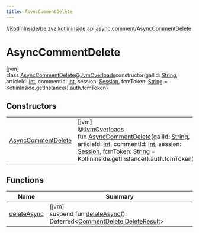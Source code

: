```yaml
---
title: AsyncCommentDelete
---
```

//[KotlinInside](../../../index.html)/[be.zvz.kotlininside.api.async.comment](../index.html)/[AsyncCommentDelete](index.html)



# AsyncCommentDelete



[jvm]\
class [AsyncCommentDelete](index.html)@[JvmOverloads](https://kotlinlang.org/api/latest/jvm/stdlib/kotlin.jvm/-jvm-overloads/index.html)constructor(gallId: [String](https://kotlinlang.org/api/latest/jvm/stdlib/kotlin/-string/index.html), articleId: [Int](https://kotlinlang.org/api/latest/jvm/stdlib/kotlin/-int/index.html), commentId: [Int](https://kotlinlang.org/api/latest/jvm/stdlib/kotlin/-int/index.html), session: [Session](../../be.zvz.kotlininside.session/-session/index.html), fcmToken: [String](https://kotlinlang.org/api/latest/jvm/stdlib/kotlin/-string/index.html) = KotlinInside.getInstance().auth.fcmToken)



## Constructors


| | |
|---|---|
| [AsyncCommentDelete](-async-comment-delete.html) | [jvm]<br>@[JvmOverloads](https://kotlinlang.org/api/latest/jvm/stdlib/kotlin.jvm/-jvm-overloads/index.html)<br>fun [AsyncCommentDelete](-async-comment-delete.html)(gallId: [String](https://kotlinlang.org/api/latest/jvm/stdlib/kotlin/-string/index.html), articleId: [Int](https://kotlinlang.org/api/latest/jvm/stdlib/kotlin/-int/index.html), commentId: [Int](https://kotlinlang.org/api/latest/jvm/stdlib/kotlin/-int/index.html), session: [Session](../../be.zvz.kotlininside.session/-session/index.html), fcmToken: [String](https://kotlinlang.org/api/latest/jvm/stdlib/kotlin/-string/index.html) = KotlinInside.getInstance().auth.fcmToken) |


## Functions


| Name | Summary |
|---|---|
| [deleteAsync](delete-async.html) | [jvm]<br>suspend fun [deleteAsync](delete-async.html)(): Deferred&lt;[CommentDelete.DeleteResult](../../be.zvz.kotlininside.api.comment/-comment-delete/-delete-result/index.html)&gt; |

